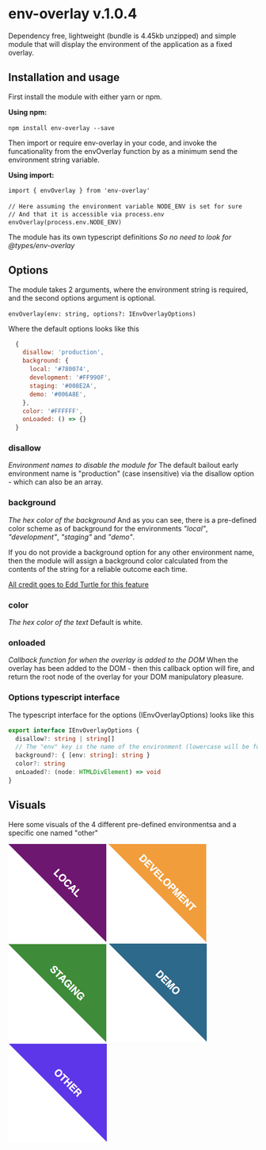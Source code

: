 # env-overlay v.1.0.4

Dependency free, lightweight (bundle is 4.45kb unzipped) and simple module that will display the environment of the application as a fixed overlay.

## Installation and usage

First install the module with either yarn or npm.

**Using npm:**

`npm install env-overlay --save`

Then import or require env-overlay in your code, and invoke the funcationality from the envOverlay function by as a minimum send the environment string variable.

**Using import:**

    import { envOverlay } from 'env-overlay'

    // Here assuming the environment variable NODE_ENV is set for sure
    // And that it is accessible via process.env
    envOverlay(process.env.NODE_ENV)

The module has its own typescript definitions
_So no need to look for @types/env-overlay_

## Options

The module takes 2 arguments, where the environment string is required, and the second options argument is optional.

`envOverlay(env: string, options?: IEnvOverlayOptions)`

Where the default options looks like this

```javascript
  {
    disallow: 'production',
    background: {
      local: '#780074',
      development: '#FF990F',
      staging: '#008E2A',
      demo: '#006A8E',
    },
    color: '#FFFFFF',
    onLoaded: () => {}
  }
```

### disallow

_Environment names to disable the module for_
The default bailout early environment name is "production" (case insensitive) via the disallow option - which can also be an array.

### background

_The hex color of the background_
And as you can see, there is a pre-defined color scheme as of background for the environments _"local"_, _"development"_, _"staging"_ and _"demo"_.

If you do not provide a background option for any other environment name, then the module will assign a background color calculated from the contents of the string for a reliable outcome each time.

[All credit goes to Edd Turtle for this feature](https://www.designedbyaturtle.co.uk/2014/convert-string-to-hexidecimal-colour-with-javascript-vanilla/)

### color

_The hex color of the text_
Default is white.

### onloaded

_Callback function for when the overlay is added to the DOM_
When the overlay has been added to the DOM - then this callback option will fire, and return the root node of the overlay for your DOM manipulatory pleasure.

### Options typescript interface

The typescript interface for the options (IEnvOverlayOptions) looks like this

```typescript
export interface IEnvOverlayOptions {
  disallow?: string | string[]
  // The "env" key is the name of the environment (lowercase will be forced)
  background?: { [env: string]: string }
  color?: string
  onLoaded?: (node: HTMLDivElement) => void
}
```

## Visuals

Here some visuals of the 4 different pre-defined environmentsa and a specific one named "other"

![Local Environment](/images/local.png)
![Development Environment](/images/development.png)
![Staging Environment](/images/staging.png)
![Demo Environment](/images/demo.png)
![Other Environment](/images/other.png)

